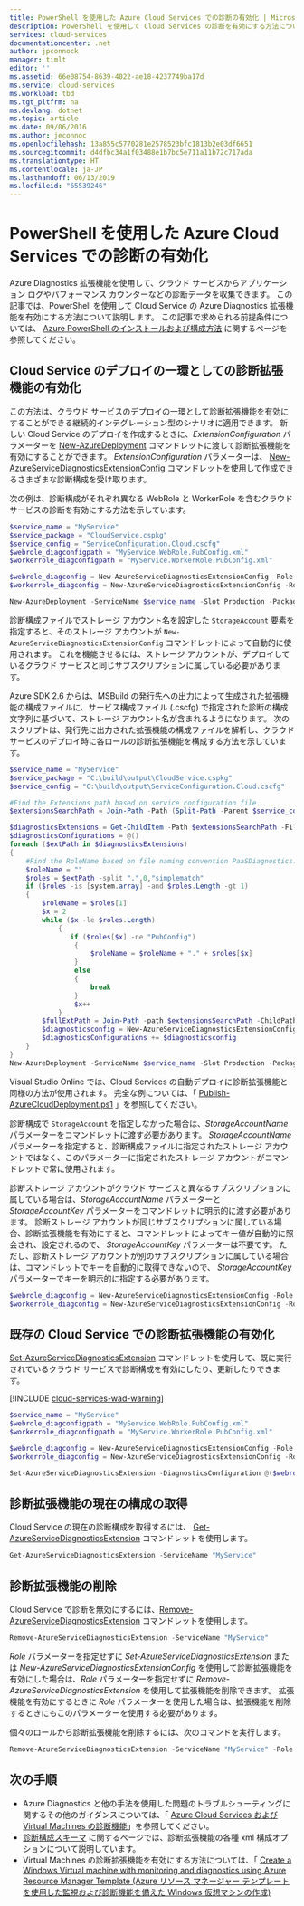 ```yaml
---
title: PowerShell を使用した Azure Cloud Services での診断の有効化 | Microsoft Docs
description: PowerShell を使用して Cloud Services の診断を有効にする方法について説明します。
services: cloud-services
documentationcenter: .net
author: jpconnock
manager: timlt
editor: ''
ms.assetid: 66e08754-8639-4022-ae18-4237749ba17d
ms.service: cloud-services
ms.workload: tbd
ms.tgt_pltfrm: na
ms.devlang: dotnet
ms.topic: article
ms.date: 09/06/2016
ms.author: jeconnoc
ms.openlocfilehash: 13a855c5770281e2578523bfc1813b2e03df6651
ms.sourcegitcommit: d4dfbc34a1f03488e1b7bc5e711a11b72c717ada
ms.translationtype: HT
ms.contentlocale: ja-JP
ms.lasthandoff: 06/13/2019
ms.locfileid: "65539246"
---
```

# <a name="enable-diagnostics-in-azure-cloud-services-using-powershell"></a>PowerShell を使用した Azure Cloud Services での診断の有効化
Azure Diagnostics 拡張機能を使用して、クラウド サービスからアプリケーション ログやパフォーマンス カウンターなどの診断データを収集できます。 この記事では、PowerShell を使用して Cloud Service の Azure Diagnostics 拡張機能を有効にする方法について説明します。  この記事で求められる前提条件については、 [Azure PowerShell のインストールおよび構成方法](/powershell/azure/overview) に関するページを参照してください。

## <a name="enable-diagnostics-extension-as-part-of-deploying-a-cloud-service"></a>Cloud Service のデプロイの一環としての診断拡張機能の有効化
この方法は、クラウド サービスのデプロイの一環として診断拡張機能を有効にすることができる継続的インテグレーション型のシナリオに適用できます。 新しい Cloud Service のデプロイを作成するときに、*ExtensionConfiguration* パラメーターを [New-AzureDeployment](/powershell/module/servicemanagement/azure/new-azuredeployment?view=azuresmps-3.7.0) コマンドレットに渡して診断拡張機能を有効にすることができます。 *ExtensionConfiguration* パラメーターは、 [New-AzureServiceDiagnosticsExtensionConfig](/powershell/module/servicemanagement/azure/new-azureservicediagnosticsextensionconfig?view=azuresmps-3.7.0) コマンドレットを使用して作成できるさまざまな診断構成を受け取ります。

次の例は、診断構成がそれぞれ異なる WebRole と WorkerRole を含むクラウド サービスの診断を有効にする方法を示しています。

```powershell
$service_name = "MyService"
$service_package = "CloudService.cspkg"
$service_config = "ServiceConfiguration.Cloud.cscfg"
$webrole_diagconfigpath = "MyService.WebRole.PubConfig.xml"
$workerrole_diagconfigpath = "MyService.WorkerRole.PubConfig.xml"

$webrole_diagconfig = New-AzureServiceDiagnosticsExtensionConfig -Role "WebRole" -DiagnosticsConfigurationPath $webrole_diagconfigpath
$workerrole_diagconfig = New-AzureServiceDiagnosticsExtensionConfig -Role "WorkerRole" -DiagnosticsConfigurationPath $workerrole_diagconfigpath

New-AzureDeployment -ServiceName $service_name -Slot Production -Package $service_package -Configuration $service_config -ExtensionConfiguration @($webrole_diagconfig,$workerrole_diagconfig)
```

診断構成ファイルでストレージ アカウント名を設定した `StorageAccount` 要素を指定すると、そのストレージ アカウントが `New-AzureServiceDiagnosticsExtensionConfig` コマンドレットによって自動的に使用されます。 これを機能させるには、ストレージ アカウントが、デプロイしているクラウド サービスと同じサブスクリプションに属している必要があります。

Azure SDK 2.6 からは、MSBuild の発行先への出力によって生成された拡張機能の構成ファイルに、サービス構成ファイル (.cscfg) で指定された診断の構成文字列に基づいて、ストレージ アカウント名が含まれるようになります。 次のスクリプトは、発行先に出力された拡張機能の構成ファイルを解析し、クラウド サービスのデプロイ時に各ロールの診断拡張機能を構成する方法を示しています。

```powershell
$service_name = "MyService"
$service_package = "C:\build\output\CloudService.cspkg"
$service_config = "C:\build\output\ServiceConfiguration.Cloud.cscfg"

#Find the Extensions path based on service configuration file
$extensionsSearchPath = Join-Path -Path (Split-Path -Parent $service_config) -ChildPath "Extensions"

$diagnosticsExtensions = Get-ChildItem -Path $extensionsSearchPath -Filter "PaaSDiagnostics.*.PubConfig.xml"
$diagnosticsConfigurations = @()
foreach ($extPath in $diagnosticsExtensions)
{
    #Find the RoleName based on file naming convention PaaSDiagnostics.<RoleName>.PubConfig.xml
    $roleName = ""
    $roles = $extPath -split ".",0,"simplematch"
    if ($roles -is [system.array] -and $roles.Length -gt 1)
    {
        $roleName = $roles[1]
        $x = 2
        while ($x -le $roles.Length)
            {
               if ($roles[$x] -ne "PubConfig")
                {
                    $roleName = $roleName + "." + $roles[$x]
                }
                else
                {
                    break
                }
                $x++
            }
        $fullExtPath = Join-Path -path $extensionsSearchPath -ChildPath $extPath
        $diagnosticsconfig = New-AzureServiceDiagnosticsExtensionConfig -Role $roleName -DiagnosticsConfigurationPath $fullExtPath
        $diagnosticsConfigurations += $diagnosticsconfig
    }
}
New-AzureDeployment -ServiceName $service_name -Slot Production -Package $service_package -Configuration $service_config -ExtensionConfiguration $diagnosticsConfigurations
```

Visual Studio Online では、Cloud Services の自動デプロイに診断拡張機能と同様の方法が使用されます。 完全な例については、「 [Publish-AzureCloudDeployment.ps1](https://github.com/Microsoft/azure-pipelines-tasks/blob/master/Tasks/AzureCloudPowerShellDeploymentV1/Publish-AzureCloudDeployment.ps1) 」を参照してください。

診断構成で `StorageAccount` を指定しなかった場合は、*StorageAccountName* パラメーターをコマンドレットに渡す必要があります。 *StorageAccountName* パラメーターを指定すると、診断構成ファイルに指定されたストレージ アカウントではなく、このパラメーターに指定されたストレージ アカウントがコマンドレットで常に使用されます。

診断ストレージ アカウントがクラウド サービスと異なるサブスクリプションに属している場合は、*StorageAccountName* パラメーターと *StorageAccountKey* パラメーターをコマンドレットに明示的に渡す必要があります。 診断ストレージ アカウントが同じサブスクリプションに属している場合、診断拡張機能を有効にすると、コマンドレットによってキー値が自動的に照会され、設定されるので、 *StorageAccountKey* パラメーターは不要です。 ただし、診断ストレージ アカウントが別のサブスクリプションに属している場合は、コマンドレットでキーを自動的に取得できないので、 *StorageAccountKey* パラメーターでキーを明示的に指定する必要があります。

```powershell
$webrole_diagconfig = New-AzureServiceDiagnosticsExtensionConfig -Role "WebRole" -DiagnosticsConfigurationPath $webrole_diagconfigpath -StorageAccountName $diagnosticsstorage_name -StorageAccountKey $diagnosticsstorage_key
$workerrole_diagconfig = New-AzureServiceDiagnosticsExtensionConfig -Role "WorkerRole" -DiagnosticsConfigurationPath $workerrole_diagconfigpath -StorageAccountName $diagnosticsstorage_name -StorageAccountKey $diagnosticsstorage_key
```

## <a name="enable-diagnostics-extension-on-an-existing-cloud-service"></a>既存の Cloud Service での診断拡張機能の有効化
[Set-AzureServiceDiagnosticsExtension](/powershell/module/servicemanagement/azure/set-azureservicediagnosticsextension?view=azuresmps-3.7.0) コマンドレットを使用して、既に実行されているクラウド サービスで診断構成を有効にしたり、更新したりできます。

[!INCLUDE [cloud-services-wad-warning](../../includes/cloud-services-wad-warning.md)]

```powershell
$service_name = "MyService"
$webrole_diagconfigpath = "MyService.WebRole.PubConfig.xml"
$workerrole_diagconfigpath = "MyService.WorkerRole.PubConfig.xml"

$webrole_diagconfig = New-AzureServiceDiagnosticsExtensionConfig -Role "WebRole" -DiagnosticsConfigurationPath $webrole_diagconfigpath
$workerrole_diagconfig = New-AzureServiceDiagnosticsExtensionConfig -Role "WorkerRole" -DiagnosticsConfigurationPath $workerrole_diagconfigpath

Set-AzureServiceDiagnosticsExtension -DiagnosticsConfiguration @($webrole_diagconfig,$workerrole_diagconfig) -ServiceName $service_name
```

## <a name="get-current-diagnostics-extension-configuration"></a>診断拡張機能の現在の構成の取得
Cloud Service の現在の診断構成を取得するには、 [Get-AzureServiceDiagnosticsExtension](/powershell/module/servicemanagement/azure/get-azureservicediagnosticsextension?view=azuresmps-3.7.0) コマンドレットを使用します。

```powershell
Get-AzureServiceDiagnosticsExtension -ServiceName "MyService"
```

## <a name="remove-diagnostics-extension"></a>診断拡張機能の削除
Cloud Service で診断を無効にするには、[Remove-AzureServiceDiagnosticsExtension](/powershell/module/servicemanagement/azure/remove-azureservicediagnosticsextension?view=azuresmps-3.7.0) コマンドレットを使用します。

```powershell
Remove-AzureServiceDiagnosticsExtension -ServiceName "MyService"
```

*Role* パラメーターを指定せずに *Set-AzureServiceDiagnosticsExtension* または *New-AzureServiceDiagnosticsExtensionConfig* を使用して診断拡張機能を有効にした場合は、*Role* パラメーターを指定せずに *Remove-AzureServiceDiagnosticsExtension* を使用して拡張機能を削除できます。 拡張機能を有効にするときに *Role* パラメーターを使用した場合は、拡張機能を削除するときにもこのパラメーターを使用する必要があります。

個々のロールから診断拡張機能を削除するには、次のコマンドを実行します。

```powershell
Remove-AzureServiceDiagnosticsExtension -ServiceName "MyService" -Role "WebRole"
```

## <a name="next-steps"></a>次の手順
* Azure Diagnostics と他の手法を使用した問題のトラブルシューティングに関するその他のガイダンスについては、「 [Azure Cloud Services および Virtual Machines の診断機能](cloud-services-dotnet-diagnostics.md)」を参照してください。
* [診断構成スキーマ](/azure/azure-monitor/platform/diagnostics-extension-schema-1dot2) に関するページでは、診断拡張機能の各種 xml 構成オプションについて説明しています。
* Virtual Machines の診断拡張機能を有効にする方法については、「 [Create a Windows Virtual machine with monitoring and diagnostics using Azure Resource Manager Template (Azure リソース マネージャー テンプレートを使用した監視および診断機能を備えた Windows 仮想マシンの作成)](../virtual-machines/windows/extensions-diagnostics-template.md)
